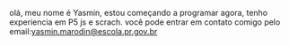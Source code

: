 olá, meu nome é Yasmin, estou começando a programar agora, tenho experiencia em P5 js e scrach.
você pode entrar em contato comigo pelo email:yasmin.marodin@escola.pr.gov.br
